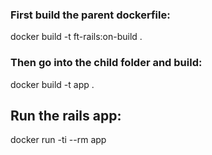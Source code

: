 ### First build the parent dockerfile:
docker build -t ft-rails:on-build .

### Then go into the child folder and build:
docker build -t app .

## Run the rails app:
docker run -ti --rm app
